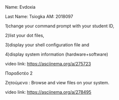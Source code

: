 Name: Evdoxia

Last Name: Tsiogka
AM: 2018097

1)change your command prompt with your student ID, 


2)list your dot files, 


3)display your shell configuration file and 


4)display system information (hardware+software)


video link: https://asciinema.org/a/275723





Παραδοτέο 2

Ζητούμενα : Browse and view files on your system. 


video link: https://asciinema.org/a/278495
